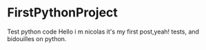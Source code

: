 # FirstPythonProject
Test python code
Hello i m nicolas it's my first post,yeah!
tests, and bidouilles on python.
